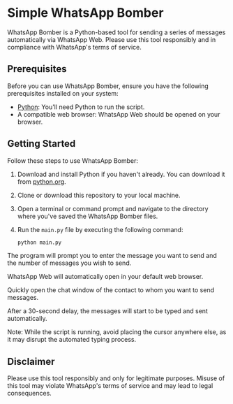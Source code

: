  # Simple WhatsApp Bomber
WhatsApp Bomber is a Python-based tool for sending a series of messages automatically via WhatsApp Web. Please use this tool responsibly and in compliance with WhatsApp's terms of service.

## Prerequisites

Before you can use WhatsApp Bomber, ensure you have the following prerequisites installed on your system:

- [Python](https://www.python.org/downloads/): You'll need Python to run the script.
- A compatible web browser: WhatsApp Web should be opened on your browser.

## Getting Started

Follow these steps to use WhatsApp Bomber:

1. Download and install Python if you haven't already. You can download it from [python.org](https://www.python.org/downloads/).

2. Clone or download this repository to your local machine.

3. Open a terminal or command prompt and navigate to the directory where you've saved the WhatsApp Bomber files.

4. Run the `main.py` file by executing the following command:
   
   ```python
   python main.py
The program will prompt you to enter the message you want to send and the number of messages you wish to send.

WhatsApp Web will automatically open in your default web browser.

Quickly open the chat window of the contact to whom you want to send messages.

After a 30-second delay, the messages will start to be typed and sent automatically.

Note: While the script is running, avoid placing the cursor anywhere else, as it may disrupt the automated typing process.

## Disclaimer
Please use this tool responsibly and only for legitimate purposes. Misuse of this tool may violate WhatsApp's terms of service and may lead to legal consequences.
